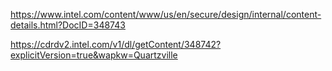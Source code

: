 https://www.intel.com/content/www/us/en/secure/design/internal/content-details.html?DocID=348743

https://cdrdv2.intel.com/v1/dl/getContent/348742?explicitVersion=true&wapkw=Quartzville
